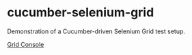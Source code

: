 cucumber-selenium-grid
======================

Demonstration of a Cucumber-driven Selenium Grid test setup.


<a href="https://rawgithub.com/chrisss404/cucumber-selenium-grid/master/example-output/grid-console/index.html" target="_blank">Grid Console</a>

